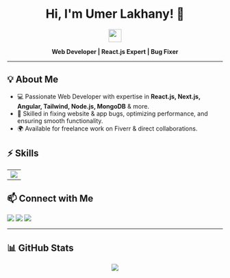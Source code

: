 <h1 align="center">Hi, I'm Umer Lakhany! 🚀</h1>
<p align="center">
  <img src="https://media.giphy.com/media/hvRJCLFzcasrR4ia7z/giphy.gif" width="30px">
</p>

<p align="center">
  <strong>Web Developer | React.js Expert | Bug Fixer</strong>
</p>

---

<h2>💡 About Me</h2>
<ul>
  <li>💻 Passionate Web Developer with expertise in <strong>React.js, Next.js, Angular, Tailwind, Node.js, MongoDB</strong> & more.</li>
  <li>🐛 Skilled in fixing website & app bugs, optimizing performance, and ensuring smooth functionality.</li>
  <li>🌍 Available for freelance work on Fiverr & direct collaborations.</li>
</ul>

<h2>⚡ Skills</h2>
<table>
  <tr>
    <td><img src="https://skillicons.dev/icons?i=html,css,js,react,nextjs,angular,nodejs,mongodb" /></td>
  </tr>
</table>

<h2>📫 Connect with Me</h2>
<p>
  <a href="https://github.com/umerlakhany"><img src="https://img.shields.io/badge/GitHub-000?style=for-the-badge&logo=github&logoColor=white"/></a>
  <a href="https://www.fiverr.com/umerlakhany"><img src="https://img.shields.io/badge/Fiverr-1DBF73?style=for-the-badge&logo=fiverr&logoColor=white"/></a>
  <a href="mailto:your.email@example.com"><img src="https://img.shields.io/badge/Email-D14836?style=for-the-badge&logo=gmail&logoColor=white"/></a>
</p>

---

<h2>📊 GitHub Stats</h2>
<p align="center">
  <img src="https://github-readme-stats.vercel.app/api?username=umerlakhany&show_icons=true&theme=radical" />
</p>
